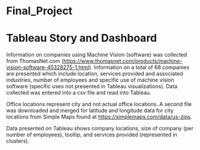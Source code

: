 # Final_Project




# Tableau Story and Dashboard
Information on companies using Machine Vision (software) was collected from ThomasNet.com (https://www.thomasnet.com/products/machine-vision-software-45328275-1.html). Information on a total of 68 companies are presented which include location, services provided and associated industries, number of employees and specific use of machine vision software (specific uses not presented in Tableau visualizations). Data collected was entered into a csv file and read into Tableau.

Office locations represent city and not actual office locations. A second file was downloaded and merged for latitude and longitude data for city locations from Simple Maps found at https://simplemaps.com/data/us-zips.

Data presented on Tableau shows company locations, size of company (per number of employees), tooltip, and services provided (represented in clusters).  

